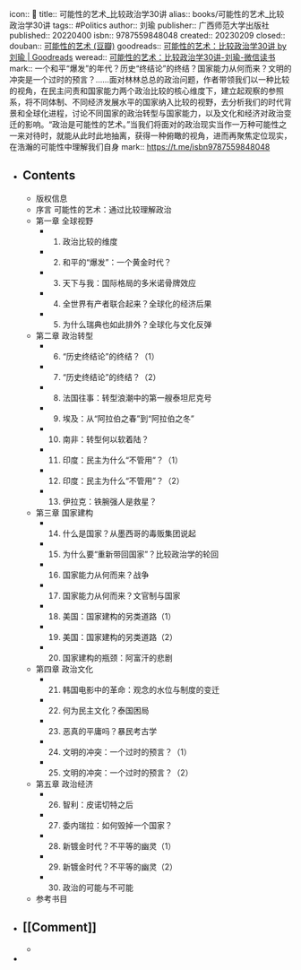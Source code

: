 icon:: 📖
title:: 可能性的艺术_比较政治学30讲
alias:: books/可能性的艺术_比较政治学30讲
tags:: #Politics
author:: 刘瑜
publisher:: 广西师范大学出版社
published:: 20220400
isbn:: 9787559848048
created:: 20230209
closed::
douban:: [可能性的艺术 (豆瓣)](https://book.douban.com/subject/35819419/)
goodreads:: [可能性的艺术：比较政治学30讲 by 刘瑜 | Goodreads](https://www.goodreads.com/book/show/61024583-30)
weread:: [可能性的艺术：比较政治学30讲-刘瑜-微信读书](https://weread.qq.com/web/bookDetail/9ea325a0813ab6d00g01640c)
mark:: 一个和平“爆发”的年代？历史“终结论”的终结？国家能力从何而来？文明的冲突是一个过时的预言？……面对林林总总的政治问题，作者带领我们以一种比较的视角，在民主问责和国家能力两个政治比较的核心维度下，建立起观察的参照系，将不同体制、不同经济发展水平的国家纳入比较的视野，去分析我们的时代背景和全球化进程，讨论不同国家的政治转型与国家能力，以及文化和经济对政治变迁的影响。“政治是可能性的艺术。”当我们将面对的政治现实当作一万种可能性之一来对待时，就能从此时此地抽离，获得一种俯瞰的视角，进而再聚焦定位现实，在浩瀚的可能性中理解我们自身
mark:: https://t.me/isbn9787559848048
- ## Contents
  - 版权信息
  - 序言 可能性的艺术：通过比较理解政治
  - 第一章 全球视野
    - 1. 政治比较的维度
    - 2. 和平的“爆发”：一个黄金时代？
    - 3. 天下与我：国际格局的多米诺骨牌效应
    - 4. 全世界有产者联合起来？全球化的经济后果
    - 5. 为什么瑞典也如此排外？全球化与文化反弹
  - 第二章 政治转型
    - 6. “历史终结论”的终结？（1）
    - 7. “历史终结论”的终结？（2）
    - 8. 法国往事：转型浪潮中的第一艘泰坦尼克号
    - 9. 埃及：从“阿拉伯之春”到“阿拉伯之冬”
    - 10. 南非：转型何以软着陆？
    - 11. 印度：民主为什么“不管用”？（1）
    - 12. 印度：民主为什么“不管用”？（2）
    - 13. 伊拉克：铁腕强人是救星？
  - 第三章 国家建构
    - 14. 什么是国家？从墨西哥的毒贩集团说起
    - 15. 为什么要“重新带回国家”？比较政治学的轮回
    - 16. 国家能力从何而来？战争
    - 17. 国家能力从何而来？文官制与国家
    - 18. 美国：国家建构的另类道路（1）
    - 19. 美国：国家建构的另类道路（2）
    - 20. 国家建构的瓶颈：阿富汗的悲剧
  - 第四章 政治文化
    - 21. 韩国电影中的革命：观念的水位与制度的变迁
    - 22. 何为民主文化？泰国困局
    - 23. 恶真的平庸吗？暴民考古学
    - 24. 文明的冲突：一个过时的预言？（1）
    - 25. 文明的冲突：一个过时的预言？（2）
  - 第五章 政治经济
    - 26. 智利：皮诺切特之后
    - 27. 委内瑞拉：如何毁掉一个国家？
    - 28. 新镀金时代？不平等的幽灵（1）
    - 29. 新镀金时代？不平等的幽灵（2）
    - 30. 政治的可能与不可能
  - 参考书目
- ## [[Comment]]
  -
-